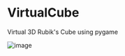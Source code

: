 # VirtualCube
Virtual 3D Rubik's Cube using pygame


![image](https://github.com/user-attachments/assets/8eb2a847-7a48-48b1-9dea-5e6f74b70cba)
